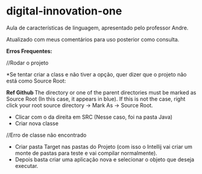 # digital-innovation-one

Aula de características de linguagem, apresentado pelo professor Andre. 

Atualizado com meus comentários para uso posterior como consulta.

<b>Erros Frequentes:</b>

//Rodar o projeto

*Se tentar criar a class e não tiver a opção, quer dizer que o projeto não está como Source Root:

<b>Ref Github </b>
The directory or one of the parent directories must be marked as Source Root (In this case, it appears in blue).
If this is not the case, right click your root source directory -> Mark As -> Source Root.

+ Clicar com o da direita em SRC (Nesse caso, foi na pasta Java)
+ Criar nova classe

//Erro de classe não encontrado

+ Criar pasta Target nas pastas do Projeto (com isso o Intellij vai criar um monte de pastas para teste e vai compilar normalmente).
+ Depois basta criar uma aplicação nova e selecionar o objeto que deseja executar.

